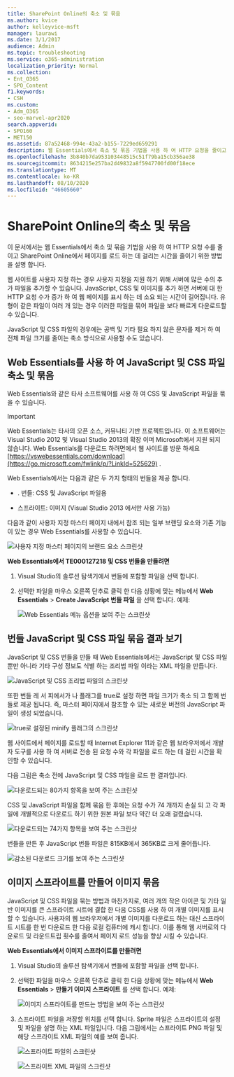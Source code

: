 ```yaml
---
title: SharePoint Online의 축소 및 묶음
ms.author: kvice
author: kelleyvice-msft
manager: laurawi
ms.date: 3/1/2017
audience: Admin
ms.topic: troubleshooting
ms.service: o365-administration
localization_priority: Normal
ms.collection:
- Ent_O365
- SPO_Content
f1.keywords:
- CSH
ms.custom:
- Adm_O365
- seo-marvel-apr2020
search.appverid:
- SPO160
- MET150
ms.assetid: 87a52468-994e-43a2-b155-7229ed659291
description: 웹 Essentials에서 축소 및 묶음 기법을 사용 하 여 HTTP 요청을 줄이고 SharePoint Online에서 페이지를 로드 하는 데 걸리는 시간을 줄이는 방법에 대해 알아봅니다.
ms.openlocfilehash: 3b840b7da953103448515c51f79ba15cb356ae38
ms.sourcegitcommit: 8634215e257ba2d49832a8f5947700fd00f18ece
ms.translationtype: MT
ms.contentlocale: ko-KR
ms.lasthandoff: 08/10/2020
ms.locfileid: "46605660"
---
```

# <a name="minification-and-bundling-in-sharepoint-online"></a>SharePoint Online의 축소 및 묶음

이 문서에서는 웹 Essentials에서 축소 및 묶음 기법을 사용 하 여 HTTP 요청 수를 줄이고 SharePoint Online에서 페이지를 로드 하는 데 걸리는 시간을 줄이기 위한 방법을 설명 합니다.
  
웹 사이트를 사용자 지정 하는 경우 사용자 지정을 지원 하기 위해 서버에 많은 수의 추가 파일을 추가할 수 있습니다. JavaScript, CSS 및 이미지를 추가 하면 서버에 대 한 HTTP 요청 수가 증가 하 여 웹 페이지를 표시 하는 데 소요 되는 시간이 길어집니다. 유형이 같은 파일이 여러 개 있는 경우 이러한 파일을 묶어 파일을 보다 빠르게 다운로드할 수 있습니다.
  
JavaScript 및 CSS 파일의 경우에는 공백 및 기타 필요 하지 않은 문자를 제거 하 여 전체 파일 크기를 줄이는 축소 방식으로 사용할 수도 있습니다.
  
## <a name="minification-and-bundling-javascript-and-css-files-with-web-essentials"></a>Web Essentials를 사용 하 여 JavaScript 및 CSS 파일 축소 및 묶음

Web Essentials와 같은 타사 소프트웨어를 사용 하 여 CSS 및 JavaScript 파일을 묶을 수 있습니다.
  
> [!IMPORTANT]
> Web Essentials는 타사의 오픈 소스, 커뮤니티 기반 프로젝트입니다. 이 소프트웨어는 Visual Studio 2012 및 Visual Studio 2013의 확장 이며 Microsoft에서 지원 되지 않습니다. Web Essentials를 다운로드 하려면에서 웹 사이트를 방문 하세요 [https://vswebessentials.com/download](https://go.microsoft.com/fwlink/p/?LinkId=525629) . 
  
Web Essentials에서는 다음과 같은 두 가지 형태의 번들을 제공 합니다.
  
- . 번들: CSS 및 JavaScript 파일용
    
- 스프라이트: 이미지 (Visual Studio 2013 에서만 사용 가능)
    
다음과 같이 사용자 지정 마스터 페이지 내에서 참조 되는 일부 브랜딩 요소와 기존 기능이 있는 경우 Web Essentials를 사용할 수 있습니다.
  
![사용자 지정 마스터 페이지의 브랜드 요소 스크린샷](media/3a6eba36-973d-482b-8556-a9394b8ba19f.png)
  
 **Web Essentials에서 TE000127218 및 CSS 번들을 만들려면**
  
1. Visual Studio의 솔루션 탐색기에서 번들에 포함할 파일을 선택 합니다.
    
2. 선택한 파일을 마우스 오른쪽 단추로 클릭 한 다음 상황에 맞는 메뉴에서 **Web Essentials** \> **Create JavaScript 번들 파일** 을 선택 합니다. 예제: 
    
    ![Web Essentials 메뉴 옵션을 보여 주는 스크린샷](media/41aac84c-4538-4f78-b454-46e651f868a3.png)
  
## <a name="viewing-the-results-of-bundling-javascript-and-css-files"></a>번들 JavaScript 및 CSS 파일 묶음 결과 보기

JavaScript 및 CSS 번들을 만들 때 Web Essentials에서는 JavaScript 및 CSS 파일 뿐만 아니라 기타 구성 정보도 식별 하는 조리법 파일 이라는 XML 파일을 만듭니다. 
  
![JavaScript 및 CSS 조리법 파일의 스크린샷](media/7ba891f8-52d8-467b-a0f6-b062dd1137a4.png)
  
또한 번들 레 서 피에서가 나 플래그를 true로 설정 하면 파일 크기가 축소 되 고 함께 번들로 제공 됩니다. 즉, 마스터 페이지에서 참조할 수 있는 새로운 버전의 JavaScript 파일이 생성 되었습니다.
  
![true로 설정된 minify 플래그의 스크린샷](media/50523af2-6412-4117-ac3d-5bd26f6d562e.png)
  
웹 사이트에서 페이지를 로드할 때 Internet Explorer 11과 같은 웹 브라우저에서 개발자 도구를 사용 하 여 서버로 전송 된 요청 수와 각 파일을 로드 하는 데 걸린 시간을 확인할 수 있습니다.
  
다음 그림은 축소 전에 JavaScript 및 CSS 파일을 로드 한 결과입니다.
  
![다운로드되는 80가지 항목을 보여 주는 스크린샷](media/e2df3912-1923-46e6-8cf2-3015a31554e1.png)
  
CSS 및 JavaScript 파일을 함께 묶음 한 후에는 요청 수가 74 개까지 손실 되 고 각 파일에 개별적으로 다운로드 하기 위한 원본 파일 보다 약간 더 오래 걸렸습니다.
  
![다운로드되는 74가지 항목을 보여 주는 스크린샷](media/686c4387-70e8-4a74-9d45-059f33a91184.png)
  
번들을 만든 후 JavaScript 번들 파일은 815KB에서 365KB로 크게 줄어듭니다.
  
![감소된 다운로드 크기를 보여 주는 스크린샷](media/5e7dbd98-faff-4f68-b320-108fb252e395.png)
  
## <a name="bundling-images-by-creating-an-image-sprite"></a>이미지 스프라이트를 만들어 이미지 묶음

JavaScript 및 CSS 파일을 묶는 방법과 마찬가지로, 여러 개의 작은 아이콘 및 기타 일반 이미지를 큰 스프라이트 시트에 결합 한 다음 CSS를 사용 하 여 개별 이미지를 표시할 수 있습니다. 사용자의 웹 브라우저에서 개별 이미지를 다운로드 하는 대신 스프라이트 시트를 한 번 다운로드 한 다음 로컬 컴퓨터에 캐시 합니다. 이를 통해 웹 서버로의 다운로드 및 라운드트립 횟수를 줄여서 페이지 로드 성능을 향상 시킬 수 있습니다.
  
 **Web Essentials에서 이미지 스프라이트를 만들려면**
  
1. Visual Studio의 솔루션 탐색기에서 번들에 포함할 파일을 선택 합니다.
    
2. 선택한 파일을 마우스 오른쪽 단추로 클릭 한 다음 상황에 맞는 메뉴에서 **Web Essentials** \> **만들기 이미지 스프라이트** 를 선택 합니다. 예제: 
    
    ![이미지 스프라이트를 만드는 방법을 보여 주는 스크린샷](media/de0fe741-4ef7-4e3b-bafa-ef9f4822dac6.png)
  
3. 스프라이트 파일을 저장할 위치를 선택 합니다. Sprite 파일은 스프라이트의 설정 및 파일을 설명 하는 XML 파일입니다. 다음 그림에서는 스프라이트 PNG 파일 및 해당 스프라이트 XML 파일의 예를 보여 줍니다.
    
    ![스프라이트 파일의 스크린샷](media/0876bb2a-d1b9-4169-8e95-9c290d628d90.png)
  
    ![스프라이트 XML 파일의 스크린샷](media/d1f94776-280d-4d56-abb5-384f145d9989.png)
  

